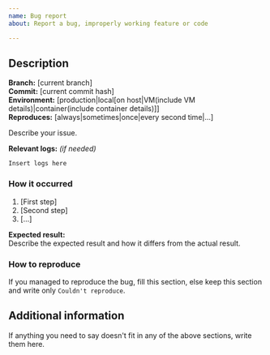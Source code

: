 ```yaml
---
name: Bug report
about: Report a bug, improperly working feature or code

---
```


## Description

**Branch:** [current branch]  
**Commit:** [current commit hash]  
**Environment:** [production|local[on host|VM(include VM details)|container(include container details)]]  
**Reproduces:** [always|sometimes|once|every second time|...]  

Describe your issue.

**Relevant logs:** *(if needed)*
```
Insert logs here
```

### How it occurred

1. [First step]
2. [Second step]
3. [...]

**Expected result:**  
Describe the expected result and how it differs from the actual result.

### How to reproduce

If you managed to reproduce the bug, fill this section, else keep this section and write only `Couldn't reproduce`.

## Additional information

If anything you need to say doesn't fit in any of the above sections, write them here.
